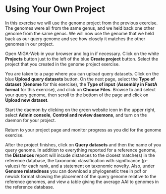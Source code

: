 # Using Your Own Project

In this exercise we will use the genome project from the previous exercise. The genomes were all from the same genus, and we held back one other genome from the same genus. We will now use the genome that we held back as our query genome and see how closely it matches the other genomes in our project.

Open MiGA-Web in your browser and log in if necessary. Click on the white **Projects** button just to the left of the blue **Create project** button. Select the project that you created in the genome project exercise.

You are taken to a page where you can upload query datasets. Click on the blue **Upload query datasets** button. On the next page, select the **Type of dataset** \(**Genome** for this exercise\), the **Type of input** \(**Assembly in FastA format** for this exercise\), and click on **Choose Files**. Browse to and select your query genome, then scroll to the bottom of the page and click on **Upload new dataset**.

Start the daemon by clicking on the green website icon in the upper right, select **Admin console**, **Control and review daemons**, and turn on the daemon for your project.

Return to your project page and monitor progress as you did for the genome exercise.

After the project finishes, click on **Query datasets** and then the name of you query genome. In addition to everything reported for a reference genome, the **Distances** report will incude distances to the closest matche\(s\) in the reference database, the taxonomic classification with significance \(p-values\) for each rank, and a statement on taxonomic novelty. Also, under **Genome relatedness** you can download a phylogenetic tree in pdf or newick format showing the placement of the query genome relative to the reference genomes, and view a table giving the average AAI to genomes in the reference database.
